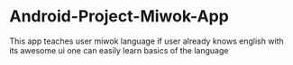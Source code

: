 # Android-Project-Miwok-App
This app teaches user miwok language if user already knows english with its awesome ui one can easily learn basics of the language
